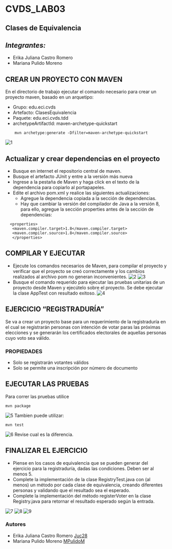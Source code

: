 # CVDS_LAB03
## Clases de Equivalencia
## ***Integrantes:***
- Erika Juliana Castro Romero
- Mariana Pulido Moreno
## **CREAR UN PROYECTO CON MAVEN** 
En el directorio de trabajo ejecutar el comando necesario para crear un proyecto maven, basado en un arquetipo:
* Grupo: edu.eci.cvds
* Artefacto: ClasesEquivalencia
* Paquete: edu.eci.cvds.tdd
* archetypeArtifactId: maven-archetype-quickstart
```
    mvn archetype:generate -Dfilter=maven-archetype-quickstart 
```
![1](https://github.com/MPulidoM/CVDS_LAB03/blob/main/Pantallazos/im1.PNG)

## **Actualizar y crear dependencias en el proyecto**
- Busque en internet el repositorio central de maven. 
- Busque el artefacto JUnit y entre a la versión más nueva 
- Ingrese a la pestaña de Maven y haga click en el texto de la dependencia para copiarlo al portapapeles. 
- Edite el archivo pom.xml y realice las siguientes actualizaciones: 
  - Agregue la dependencia copiada a la sección de dependencias. 
  - Hay que cambiar la versión del compilador de Java a la versión 8, para ello, agregue la sección properties antes de la sección de dependencias:
 ```
   <properties>        
    <maven.compiler.target>1.8</maven.compiler.target>                   
    <maven.compiler.source>1.8</maven.compiler.source>     
    </properties> 
```
## COMPILAR Y EJECUTAR
* Ejecute los comandos necesarios de Maven, para compilar el proyecto y verificar que el proyecto se creó correctamente y los cambios realizados al archivo
pom no generan inconvenientes.
![2](https://github.com/MPulidoM/CVDS_LAB03/blob/main/Pantallazos/im2.PNG)
![3](https://github.com/MPulidoM/CVDS_LAB03/blob/main/Pantallazos/im3.PNG)
* Busque el comando requerido para ejecutar las pruebas unitarias de un proyecto desde Maven y ejecútelo sobre el proyecto. Se debe ejecutar la clase
AppTest con resultado exitoso.
![4](https://github.com/MPulidoM/CVDS_LAB03/blob/main/Pantallazos/im4.PNG)


## EJERCICIO “REGISTRADURÍA”
Se va a crear un proyecto base para un requerimiento de la registraduría en el cual se registrarán personas con intención de votar paras las próximas
elecciones y se generarán los certificados electorales de aquellas personas cuyo voto sea válido.

### PROPIEDADES
* Solo se registrarán votantes válidos
* Solo se permite una inscripción por número de documento
## EJECUTAR LAS PRUEBAS
Para correr las pruebas utilice
```
mvn package
```
![5](https://github.com/MPulidoM/CVDS_LAB03/blob/main/Pantallazos/im5.PNG)
Tambien puede utilizar:
```
mvn test
```
![6](https://github.com/MPulidoM/CVDS_LAB03/blob/main/Pantallazos/im6.PNG)
Revise cual es la diferencia.

## FINALIZAR EL EJERCICIO
* Piense en los casos de equivalencia que se pueden generar del ejercicio para la registraduría, dadas las condiciones. Deben ser al menos 5.
* Complete la implementación de la clase RegistryTest.java con (al menos) un método por cada clase de equivalencia, creando
diferentes personas y validando que el resultado sea el esperado.
* Complete la implementación del método registerVoter en la clase Registry.java para retornar el resultado esperado según la entrada.

![7](https://github.com/MPulidoM/CVDS_LAB03/blob/main/Pantallazos/PRUEBAS1.PNG)
![8](https://github.com/MPulidoM/CVDS_LAB03/blob/main/Pantallazos/EjPrueba1.PNG)
![9](https://github.com/MPulidoM/CVDS_LAB03/blob/main/Pantallazos/ejrpuebamaven.PNG)


### __Autores__

* Erika Juliana Castro Romero [Juc28](https://github.com/Juc28)
* Mariana Pulido Moreno [MPulidoM](https://github.com/MPulidoM)
